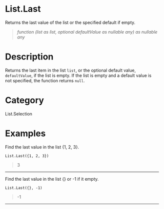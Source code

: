 ﻿# List.Last
Returns the last value of the list or the specified default if empty.
> _function (list as list, optional defaultValue as nullable any) as nullable any_
# Description 
Returns the last item in the list <code>list</code>, or the optional default value, <code>defaultValue</code>, if the list is empty.
    If the list is empty and a default value is not specified, the function returns <code>null</code>.
# Category 
List.Selection
# Examples 
Find the last value in the list {1, 2, 3}.
```
List.Last({1, 2, 3})
```
> 3
***
Find the last value in the list {} or -1 if it empty.
```
List.Last({}, -1)
```
> -1
***
